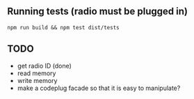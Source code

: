 ## Running tests (radio must be plugged in)

```
npm run build && npm test dist/tests
```

## TODO

- get radio ID (done)
- read memory
- write memory
- make a codeplug facade so that it is easy to manipulate?